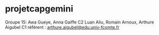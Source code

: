# projetcapgemini
Groupe 15:
Awa Gueye, Anna Gaiffe C2
Luan Aliu, Romain Arnoux, Arthure Aigubel C1
référent : arthure.aigubel@edu.univ-fcomte.fr
